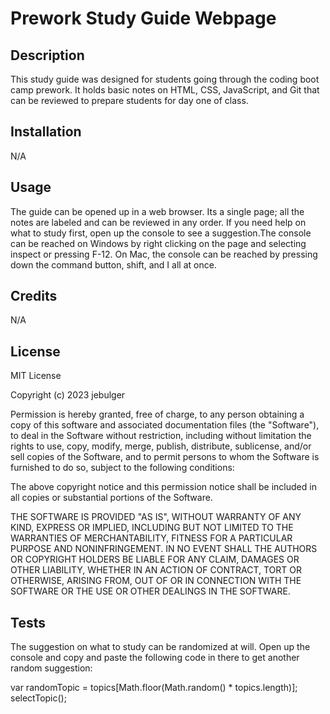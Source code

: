 # Prework Study Guide Webpage

## Description

This study guide was designed for students going through the coding boot camp prework. It holds basic notes on HTML, CSS, JavaScript, and Git that can be reviewed to prepare students for day one of class.

## Installation

N/A

## Usage

The guide can be opened up in a web browser. Its a single page; all the notes are labeled and can be reviewed in any order. If you need help on what to study first, open up the console to see a suggestion.The console can be reached on Windows by right clicking on the page and selecting inspect or pressing F-12. On Mac, the console can be reached by pressing down the command button, shift, and I all at once.

## Credits

N/A

## License

MIT License

Copyright (c) 2023 jebulger

Permission is hereby granted, free of charge, to any person obtaining a copy
of this software and associated documentation files (the "Software"), to deal
in the Software without restriction, including without limitation the rights
to use, copy, modify, merge, publish, distribute, sublicense, and/or sell
copies of the Software, and to permit persons to whom the Software is
furnished to do so, subject to the following conditions:

The above copyright notice and this permission notice shall be included in all
copies or substantial portions of the Software.

THE SOFTWARE IS PROVIDED "AS IS", WITHOUT WARRANTY OF ANY KIND, EXPRESS OR
IMPLIED, INCLUDING BUT NOT LIMITED TO THE WARRANTIES OF MERCHANTABILITY,
FITNESS FOR A PARTICULAR PURPOSE AND NONINFRINGEMENT. IN NO EVENT SHALL THE
AUTHORS OR COPYRIGHT HOLDERS BE LIABLE FOR ANY CLAIM, DAMAGES OR OTHER
LIABILITY, WHETHER IN AN ACTION OF CONTRACT, TORT OR OTHERWISE, ARISING FROM,
OUT OF OR IN CONNECTION WITH THE SOFTWARE OR THE USE OR OTHER DEALINGS IN THE
SOFTWARE.

## Tests

The suggestion on what to study can be randomized at will. Open up the console and copy and paste the following code in there to get another random suggestion:

var randomTopic = topics[Math.floor(Math.random() * topics.length)];
selectTopic();

